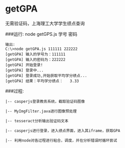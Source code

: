 # getGPA
无需验证码，上海理工大学学生绩点查询 

###运行:
    node getGPS.js 学号 密码

    输出:
    C:\>node getGPA.js 111111 222222
    [getGPA] 输入的学号为：111111
    [getGPA] 输入的密码为：222222
    [getGPA] 开始登录!
    [getGPA] 登录中...
    [getGPA] 登录成功,开始获取平均学分绩点...
    [getGPA] 结果：平均学分绩点：   3.33

###过程:

    |-- casperjs登录教务系统，截取验证码图像

    |-- MyImgFilter.java进行图像预处理

    |-- tesseract分析输出验证码文本

    |-- casperjs进行登录，进入绩点界面，进入其iframe，获取GPA

    |-- 利用node对各过程进行粘合，调度，并在分析错误时循环尝试